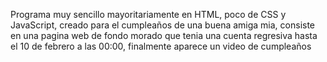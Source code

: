 Programa muy sencillo mayoritariamente en HTML, poco de CSS y JavaScript, creado para el cumpleaños de una buena amiga mia, consiste en una pagina web de fondo morado que tenia una cuenta regresiva hasta el 10 de febrero a las 00:00, finalmente aparece un video de cumpleaños
